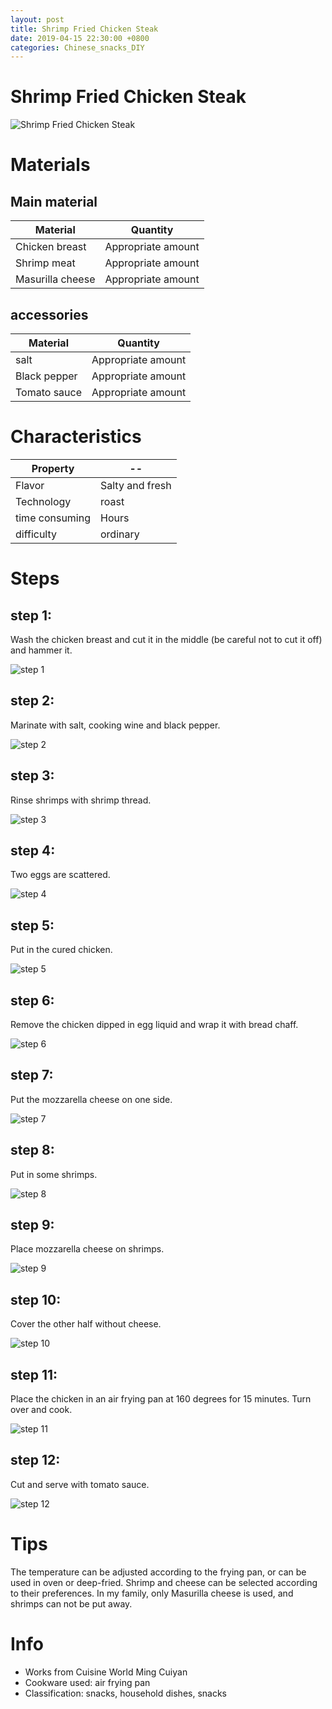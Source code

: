```yaml
---
layout: post
title: Shrimp Fried Chicken Steak
date: 2019-04-15 22:30:00 +0800
categories: Chinese_snacks_DIY
---
```


# Shrimp Fried Chicken Steak

![Shrimp Fried Chicken Steak]({{site.baseurl}}/img/413479/413479.jpg)

# Materials


## Main material

Material|Quantity
--|--
Chicken breast|Appropriate amount
Shrimp meat|Appropriate amount
Masurilla cheese|Appropriate amount

## accessories

Material|Quantity
--|--
salt|Appropriate amount
Black pepper|Appropriate amount
Tomato sauce|Appropriate amount

# Characteristics

Property|--
--|--
Flavor|Salty and fresh
Technology|roast
time consuming|Hours
difficulty|ordinary

# Steps

## step 1:

Wash the chicken breast and cut it in the middle (be careful not to cut it off) and hammer it.

![step 1]({{site.baseurl}}/img/413479/1.jpg)

## step 2:

Marinate with salt, cooking wine and black pepper.

![step 2]({{site.baseurl}}/img/413479/2.jpg)

## step 3:

Rinse shrimps with shrimp thread.

![step 3]({{site.baseurl}}/img/413479/3.jpg)

## step 4:

Two eggs are scattered.

![step 4]({{site.baseurl}}/img/413479/4.jpg)

## step 5:

Put in the cured chicken.

![step 5]({{site.baseurl}}/img/413479/5.jpg)

## step 6:

Remove the chicken dipped in egg liquid and wrap it with bread chaff.

![step 6]({{site.baseurl}}/img/413479/6.jpg)

## step 7:

Put the mozzarella cheese on one side.

![step 7]({{site.baseurl}}/img/413479/7.jpg)

## step 8:

Put in some shrimps.

![step 8]({{site.baseurl}}/img/413479/8.jpg)

## step 9:

Place mozzarella cheese on shrimps.

![step 9]({{site.baseurl}}/img/413479/9.jpg)

## step 10:

Cover the other half without cheese.

![step 10]({{site.baseurl}}/img/413479/10.jpg)

## step 11:

Place the chicken in an air frying pan at 160 degrees for 15 minutes. Turn over and cook.

![step 11]({{site.baseurl}}/img/413479/11.jpg)

## step 12:

Cut and serve with tomato sauce.

![step 12]({{site.baseurl}}/img/413479/12.jpg)

# Tips

The temperature can be adjusted according to the frying pan, or can be used in oven or deep-fried. Shrimp and cheese can be selected according to their preferences. In my family, only Masurilla cheese is used, and shrimps can not be put away.

# Info

- Works from Cuisine World Ming Cuiyan
- Cookware used: air frying pan
- Classification: snacks, household dishes, snacks